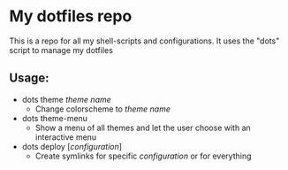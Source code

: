 # My dotfiles repo

This is a repo for all my shell-scripts and configurations. It uses the "dots" script to manage my dotfiles

## Usage:

* dots theme *theme name*
    * Change colorscheme to *theme name*
* dots theme-menu
    * Show a menu of all themes and let the user choose with an interactive menu
* dots deploy [*configuration*]
    * Create symlinks for specific *configuration* or for everything
